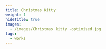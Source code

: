 ```yaml
---
title: Christmas Kitty
weight: 1
hideTitle: true
images:
  - /images/Christmas kitty -optimised.jpg
tags:
  - works
---
```

